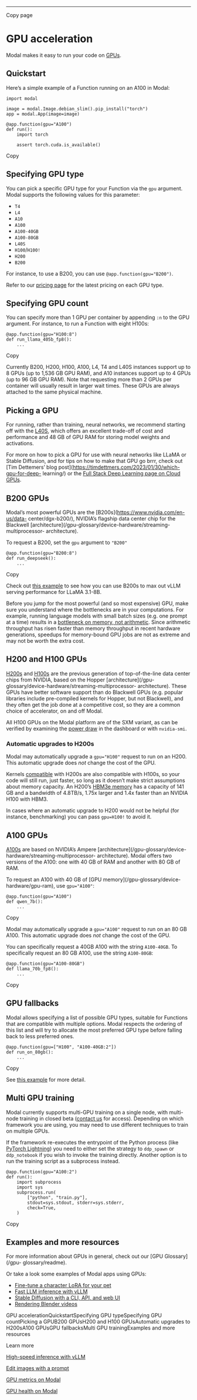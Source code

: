 * * *

Copy page

# GPU acceleration

Modal makes it easy to run your code on [GPUs](/gpu-glossary/readme).

## Quickstart

Here’s a simple example of a Function running on an A100 in Modal:

    import modal

    image = modal.Image.debian_slim().pip_install("torch")
    app = modal.App(image=image)

    @app.function(gpu="A100")
    def run():
        import torch

        assert torch.cuda.is_available()

Copy

## Specifying GPU type

You can pick a specific GPU type for your Function via the `gpu` argument.
Modal supports the following values for this parameter:

  * `T4`
  * `L4`
  * `A10`
  * `A100`
  * `A100-40GB`
  * `A100-80GB`
  * `L40S`
  * `H100`/`H100!`
  * `H200`
  * `B200`

For instance, to use a B200, you can use `@app.function(gpu="B200")`.

Refer to our [pricing page](/pricing) for the latest pricing on each GPU type.

## Specifying GPU count

You can specify more than 1 GPU per container by appending `:n` to the GPU
argument. For instance, to run a Function with eight H100s:

    @app.function(gpu="H100:8")
    def run_llama_405b_fp8():
        ...

Copy

Currently B200, H200, H100, A100, L4, T4 and L40S instances support up to 8
GPUs (up to 1,536 GB GPU RAM), and A10 instances support up to 4 GPUs (up to
96 GB GPU RAM). Note that requesting more than 2 GPUs per container will
usually result in larger wait times. These GPUs are always attached to the
same physical machine.

## Picking a GPU

For running, rather than training, neural networks, we recommend starting off
with the [L40S](https://resources.nvidia.com/en-us-l40s/l40s-datasheet-28413),
which offers an excellent trade-off of cost and performance and 48 GB of GPU
RAM for storing model weights and activations.

For more on how to pick a GPU for use with neural networks like LLaMA or
Stable Diffusion, and for tips on how to make that GPU go brrr, check out [Tim
Dettemers’ blog post](https://timdettmers.com/2023/01/30/which-gpu-for-deep-
learning/) or the [Full Stack Deep Learning page on Cloud
GPUs](https://fullstackdeeplearning.com/cloud-gpus/).

## B200 GPUs

Modal’s most powerful GPUs are the [B200s](https://www.nvidia.com/en-us/data-
center/dgx-b200/), NVIDIA’s flagship data center chip for the Blackwell
[architecture](/gpu-glossary/device-hardware/streaming-multiprocessor-
architecture).

To request a B200, set the `gpu` argument to `"B200"`

    @app.function(gpu="B200:8")
    def run_deepseek():
        ...

Copy

Check out [this example](/docs/examples/vllm_inference) to see how you can use
B200s to max out vLLM serving performance for LLaMA 3.1-8B.

Before you jump for the most powerful (and so most expensive) GPU, make sure
you understand where the bottlenecks are in your computations. For example,
running language models with small batch sizes (e.g. one prompt at a time)
results in a [bottleneck on memory, not
arithmetic](https://kipp.ly/transformer-inference-arithmetic/). Since
arithmetic throughput has risen faster than memory throughput in recent
hardware generations, speedups for memory-bound GPU jobs are not as extreme
and may not be worth the extra cost.

## H200 and H100 GPUs

[H200s](https://www.nvidia.com/en-us/data-center/h200/) and
[H100s](https://www.nvidia.com/en-us/data-center/h100/) are the previous
generation of top-of-the-line data center chips from NVIDIA, based on the
Hopper [architecture](/gpu-glossary/device-hardware/streaming-multiprocessor-
architecture). These GPUs have better software support than do Blackwell GPUs
(e.g. popular libraries include pre-compiled kernels for Hopper, but not
Blackwell), and they often get the job done at a competitive cost, so they are
a common choice of accelerator, on and off Modal.

All H100 GPUs on the Modal platform are of the SXM variant, as can be verified
by examining the [power draw](/docs/guide/gpu-metrics) in the dashboard or
with `nvidia-smi`.

### Automatic upgrades to H200s

Modal may automatically upgrade a `gpu="H100"` request to run on an H200. This
automatic upgrade does _not_ change the cost of the GPU.

Kernels [compatible](/gpu-glossary/device-software/compute-capability) with
H200s are also compatible with H100s, so your code will still run, just
faster, so long as it doesn’t make strict assumptions about memory capacity.
An H200’s [HBM3e memory](/gpu-glossary/device-hardware/gpu-ram) has a capacity
of 141 GB and a bandwidth of 4.8TB/s, 1.75x larger and 1.4x faster than an
NVIDIA H100 with HBM3.

In cases where an automatic upgrade to H200 would not be helpful (for
instance, benchmarking) you can pass `gpu=H100!` to avoid it.

## A100 GPUs

[A100s](https://www.nvidia.com/en-us/data-center/a100/) are based on NVIDIA’s
Ampere [architecture](/gpu-glossary/device-hardware/streaming-multiprocessor-
architecture). Modal offers two versions of the A100: one with 40 GB of RAM
and another with 80 GB of RAM.

To request an A100 with 40 GB of [GPU memory](/gpu-glossary/device-
hardware/gpu-ram), use `gpu="A100"`:

    @app.function(gpu="A100")
    def qwen_7b():
        ...

Copy

Modal may automatically upgrade a `gpu="A100"` request to run on an 80 GB
A100. This automatic upgrade does _not_ change the cost of the GPU.

You can specifically request a 40GB A100 with the string `A100-40GB`. To
specifically request an 80 GB A100, use the string `A100-80GB`:

    @app.function(gpu="A100-80GB")
    def llama_70b_fp8():
        ...

Copy

## GPU fallbacks

Modal allows specifying a list of possible GPU types, suitable for Functions
that are compatible with multiple options. Modal respects the ordering of this
list and will try to allocate the most preferred GPU type before falling back
to less preferred ones.

    @app.function(gpu=["H100", "A100-40GB:2"])
    def run_on_80gb():
        ...

Copy

See [this example](/docs/examples/gpu_fallbacks) for more detail.

## Multi GPU training

Modal currently supports multi-GPU training on a single node, with multi-node
training in closed beta ([contact us](https://modal.com/slack) for access).
Depending on which framework you are using, you may need to use different
techniques to train on multiple GPUs.

If the framework re-executes the entrypoint of the Python process (like
[PyTorch Lightning](https://lightning.ai/docs/pytorch/stable/index.html)) you
need to either set the strategy to `ddp_spawn` or `ddp_notebook` if you wish
to invoke the training directly. Another option is to run the training script
as a subprocess instead.

    @app.function(gpu="A100:2")
    def run():
        import subprocess
        import sys
        subprocess.run(
            ["python", "train.py"],
            stdout=sys.stdout, stderr=sys.stderr,
            check=True,
        )

Copy

## Examples and more resources

For more information about GPUs in general, check out our [GPU Glossary](/gpu-
glossary/readme).

Or take a look some examples of Modal apps using GPUs:

  * [Fine-tune a character LoRA for your pet](/docs/examples/dreambooth_app)
  * [Fast LLM inference with vLLM](/docs/examples/vllm_inference)
  * [Stable Diffusion with a CLI, API, and web UI](/docs/examples/stable_diffusion_cli)
  * [Rendering Blender videos](/docs/examples/blender_video)

GPU accelerationQuickstartSpecifying GPU typeSpecifying GPU countPicking a
GPUB200 GPUsH200 and H100 GPUsAutomatic upgrades to H200sA100 GPUsGPU
fallbacksMulti GPU trainingExamples and more resources

Learn more

[High-speed inference with vLLM](/docs/examples/vllm_inference)

[Edit images with a prompt](/docs/examples/image_to_image)

[GPU metrics on Modal](/docs/guide/gpu-metrics)

[GPU health on Modal](/docs/guide/gpu-health)
